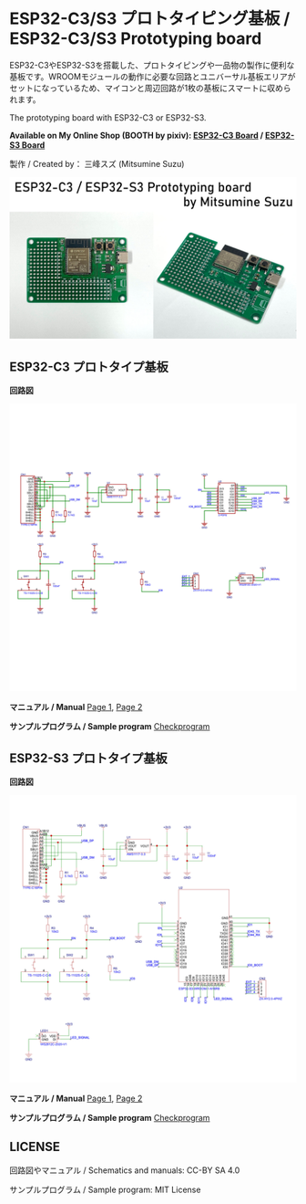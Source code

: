 # ESP32-C3/S3 プロトタイピング基板 / ESP32-C3/S3 Prototyping board

ESP32-C3やESP32-S3を搭載した、プロトタイピングや一品物の製作に便利な基板です。WROOMモジュールの動作に必要な回路とユニバーサル基板エリアがセットになっているため、マイコンと周辺回路が1枚の基板にスマートに収められます。

The prototyping board with ESP32-C3 or ESP32-S3.

**Available on My Online Shop (BOOTH by pixiv): [ESP32-C3 Board](https://suzu3tsu.booth.pm/items/7105066) / [ESP32-S3 Board](https://suzu3tsu.booth.pm/items/7121874)**

製作 / Created by： 三峰スズ (Mitsumine Suzu)

![ESP32-C3 and ESP32-S3 Prototyping board](TopImage.jpg)

## ESP32-C3 プロトタイプ基板

**回路図**

![Schematics for ESP32-C3 board](ESP32C3_Schematics.jpg)

**マニュアル / Manual** [Page 1](ESP32C3_Manual_P1.jpg), [Page 2](ESP32C3_Manual_P2.jpg)

**サンプルプログラム / Sample program** [Checkprogram](esp32c3_checkprogram/esp32c3_checkprogram.ino)

## ESP32-S3 プロトタイプ基板

**回路図**

![Schematics for ESP32-S3 board](ESP32S3_Schematics.jpg)

**マニュアル / Manual** [Page 1](ESP32S3_Manual_P1.jpg), [Page 2](ESP32S3_Manual_P2.jpg)

**サンプルプログラム / Sample program** [Checkprogram](esp32s3_checkprogram/esp32s3_checkprogram.ino)

## LICENSE

回路図やマニュアル / Schematics and manuals: CC-BY SA 4.0

サンプルプログラム / Sample program: MIT License
